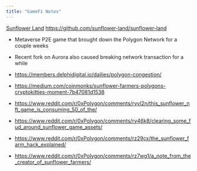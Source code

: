 ```yaml
---
title: "GameFi Notes"
---
```


[Sunflower Land](https://www.sunflower-land.com/)
https://github.com/sunflower-land/sunflower-land
* Metaverse P2E game that brought down the Polygon Network for a couple weeks
* Recent fork on Aurora also caused breaking network transaction for a while

* https://members.delphidigital.io/dailies/polygon-congestion/
* https://medium.com/coinmonks/sunflower-farmers-polygons-cryptokitties-moment-7b47081d1538
* https://www.reddit.com/r/0xPolygon/comments/rvvl2n/this_sunflower_nft_game_is_consuming_50_of_the/
* https://www.reddit.com/r/0xPolygon/comments/ry46k8/clearing_some_fud_around_sunflower_game_assets/
* https://www.reddit.com/r/0xPolygon/comments/rz29cx/the_sunflower_farm_hack_explained/
* https://www.reddit.com/r/0xPolygon/comments/rz7wg1/a_note_from_the_creator_of_sunflower_farmers/